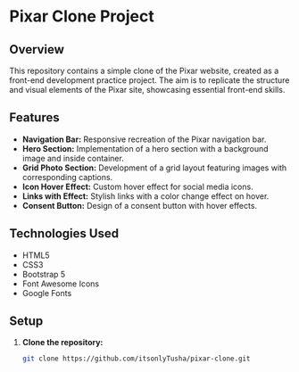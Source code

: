# Pixar Clone Project

## Overview
This repository contains a simple clone of the Pixar website, created as a front-end development practice project. The aim is to replicate the structure and visual elements of the Pixar site, showcasing essential front-end skills.

## Features
- **Navigation Bar:** Responsive recreation of the Pixar navigation bar.
- **Hero Section:** Implementation of a hero section with a background image and inside container.
- **Grid Photo Section:** Development of a grid layout featuring images with corresponding captions.
- **Icon Hover Effect:** Custom hover effect for social media icons.
- **Links with Effect:** Stylish links with a color change effect on hover.
- **Consent Button:** Design of a consent button with hover effects.

## Technologies Used
- HTML5
- CSS3
- Bootstrap 5
- Font Awesome Icons
- Google Fonts

## Setup
1. **Clone the repository:**
   ```bash
   git clone https://github.com/itsonlyTusha/pixar-clone.git
